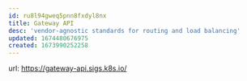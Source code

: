 ```yaml
---
id: ru8l94gweq5pnn8fxdyl8nx
title: Gateway API
desc: 'vendor-agnostic standards for routing and load balancing'
updated: 1674480676975
created: 1673990252258
---
```


url: https://gateway-api.sigs.k8s.io/
